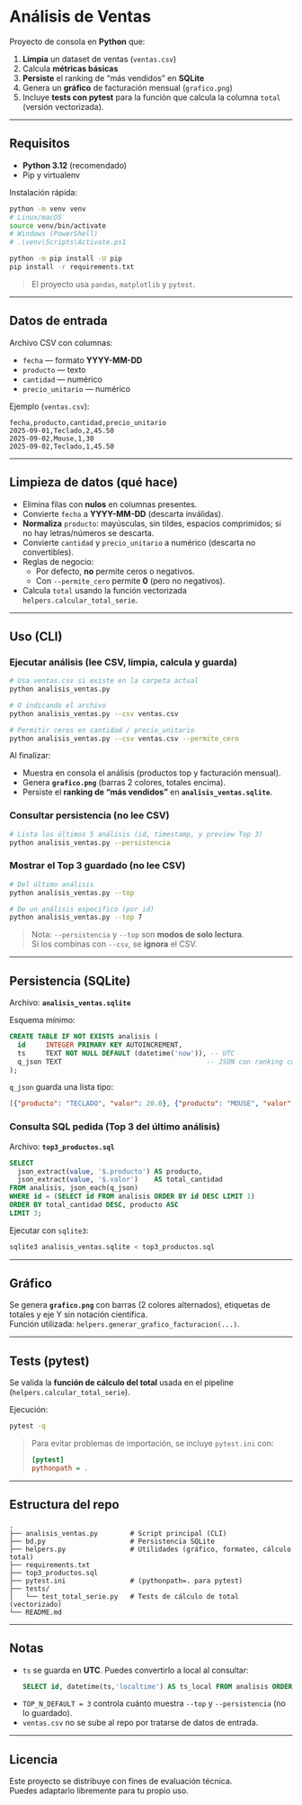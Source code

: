 # Análisis de Ventas

Proyecto de consola en **Python** que:

1) **Limpia** un dataset de ventas (`ventas.csv`)  
2) Calcula **métricas básicas**  
3) **Persiste** el ranking de “más vendidos” en **SQLite**  
4) Genera un **gráfico** de facturación mensual (`grafico.png`)  
5) Incluye **tests con pytest** para la función que calcula la columna `total` (versión vectorizada).

---

## Requisitos

- **Python 3.12** (recomendado)
- Pip y virtualenv

Instalación rápida:

```bash
python -m venv venv
# Linux/macOS
source venv/bin/activate
# Windows (PowerShell)
# .\venv\Scripts\Activate.ps1

python -m pip install -U pip
pip install -r requirements.txt
```

> El proyecto usa `pandas`, `matplotlib` y `pytest`.

---

## Datos de entrada

Archivo CSV con columnas:
- `fecha` — formato **YYYY-MM-DD**
- `producto` — texto
- `cantidad` — numérico
- `precio_unitario` — numérico

Ejemplo (`ventas.csv`):
```csv
fecha,producto,cantidad,precio_unitario
2025-09-01,Teclado,2,45.50
2025-09-02,Mouse,1,30
2025-09-02,Teclado,1,45.50
```

---

## Limpieza de datos (qué hace)

- Elimina filas con **nulos** en columnas presentes.
- Convierte `fecha` a **YYYY-MM-DD** (descarta inválidas).
- **Normaliza** `producto`: mayúsculas, sin tildes, espacios comprimidos; si no hay letras/números se descarta.
- Convierte `cantidad` y `precio_unitario` a numérico (descarta no convertibles).
- Reglas de negocio:
  - Por defecto, **no** permite ceros o negativos.
  - Con `--permite_cero` permite **0** (pero no negativos).
- Calcula `total` usando la función vectorizada `helpers.calcular_total_serie`.

---

## Uso (CLI)

### Ejecutar análisis (lee CSV, limpia, calcula y guarda)
```bash
# Usa ventas.csv si existe en la carpeta actual
python analisis_ventas.py

# O indicando el archivo
python analisis_ventas.py --csv ventas.csv

# Permitir ceros en cantidad / precio_unitario
python analisis_ventas.py --csv ventas.csv --permite_cero
```
Al finalizar:
- Muestra en consola el análisis (productos top y facturación mensual).
- Genera **`grafico.png`** (barras 2 colores, totales encima).
- Persiste el **ranking de “más vendidos”** en **`analisis_ventas.sqlite`**.

### Consultar persistencia (no lee CSV)
```bash
# Lista los últimos 5 análisis (id, timestamp, y preview Top 3)
python analisis_ventas.py --persistencia
```

### Mostrar el Top 3 guardado (no lee CSV)
```bash
# Del último análisis
python analisis_ventas.py --top

# De un análisis específico (por id)
python analisis_ventas.py --top 7
```

> Nota: `--persistencia` y `--top` son **modos de solo lectura**.  
> Si los combinas con `--csv`, se **ignora** el CSV.

---

## Persistencia (SQLite)

Archivo: **`analisis_ventas.sqlite`**

Esquema mínimo:
```sql
CREATE TABLE IF NOT EXISTS analisis (
  id     INTEGER PRIMARY KEY AUTOINCREMENT,
  ts     TEXT NOT NULL DEFAULT (datetime('now')), -- UTC
  q_json TEXT                                    -- JSON con ranking completo
);
```

`q_json` guarda una lista tipo:
```json
[{"producto": "TECLADO", "valor": 20.0}, {"producto": "MOUSE", "valor": 15.0}]
```

### Consulta SQL pedida (Top 3 del último análisis)
Archivo: **`top3_productos.sql`**
```sql
SELECT
  json_extract(value, '$.producto') AS producto,
  json_extract(value, '$.valor')    AS total_cantidad
FROM analisis, json_each(q_json)
WHERE id = (SELECT id FROM analisis ORDER BY id DESC LIMIT 1)
ORDER BY total_cantidad DESC, producto ASC
LIMIT 3;
```
Ejecutar con `sqlite3`:
```bash
sqlite3 analisis_ventas.sqlite < top3_productos.sql
```

---

## Gráfico

Se genera **`grafico.png`** con barras (2 colores alternados), etiquetas de totales y eje Y sin notación científica.  
Función utilizada: `helpers.generar_grafico_facturacion(...)`.

---

## Tests (pytest)

Se valida la **función de cálculo del total** usada en el pipeline (`helpers.calcular_total_serie`).

Ejecución:
```bash
pytest -q
```

> Para evitar problemas de importación, se incluye `pytest.ini` con:
> ```ini
> [pytest]
> pythonpath = .
> ```

---

## Estructura del repo

```
.
├── analisis_ventas.py        # Script principal (CLI)
├── bd.py                     # Persistencia SQLite
├── helpers.py                # Utilidades (gráfico, formateo, cálculo total)
├── requirements.txt
├── top3_productos.sql
├── pytest.ini                # (pythonpath=. para pytest)
├── tests/
│   └── test_total_serie.py   # Tests de cálculo de total (vectorizado)
└── README.md
```

---

## Notas

- `ts` se guarda en **UTC**. Puedes convertirlo a local al consultar:
  ```sql
  SELECT id, datetime(ts,'localtime') AS ts_local FROM analisis ORDER BY id DESC;
  ```
- `TOP_N_DEFAULT = 3` controla cuánto muestra `--top` y `--persistencia` (no lo guardado).
- `ventas.csv` no se sube al repo por tratarse de datos de entrada.

---

## Licencia

Este proyecto se distribuye con fines de evaluación técnica.  
Puedes adaptarlo libremente para tu propio uso.
